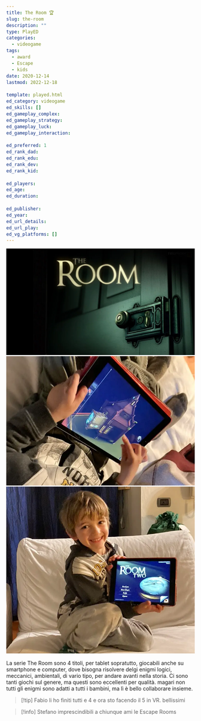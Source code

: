 ```yaml
---
title: The Room 🏆
slug: the-room
description: ""
type: PlayED
categories:
  - videogame
tags:
  - award
  - Escape
  - kids
date: 2020-12-14
lastmod: 2022-12-18

template: played.html
ed_category: videogame
ed_skills: []
ed_gameplay_complex: 
ed_gameplay_strategy: 
ed_gameplay_luck: 
ed_gameplay_interaction: 

ed_preferred: 1
ed_rank_dad: 
ed_rank_edu: 
ed_rank_dev: 
ed_rank_kid: 

ed_players: 
ed_age: 
ed_duration: 

ed_publisher: 
ed_year: 
ed_url_details: 
ed_url_play: 
ed_vg_platforms: []
---
```


![](../../assets/img/played/videogame/the_room.webp)
![](../../assets/img/played/videogame/the_room_gioco.webp)
![](../../assets/img/played/videogame/the_room_bruno.webp)

La serie The Room sono 4 titoli, per tablet sopratutto, giocabili anche su smartphone e computer, dove bisogna risolvere delgi enigmi logici, meccanici, ambientali, di vario tipo, per andare avanti nella storia.
Ci sono tanti giochi sul genere, ma questi sono eccellenti per qualità.
magari non tutti gli enigmi sono adatti a tutti i bambini, ma lì è bello collaborare insieme.

> [!tip] Fabio li ho finiti tutti e 4 e ora sto facendo il 5 in VR. bellissimi

> [!info] Stefano imprescindibili a chiunque ami le Escape Rooms

